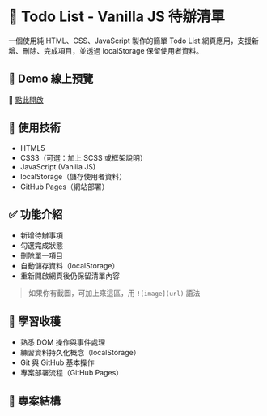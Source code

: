 # 📝 Todo List - Vanilla JS 待辦清單

一個使用純 HTML、CSS、JavaScript 製作的簡單 Todo List 網頁應用，支援新增、刪除、完成項目，並透過 localStorage 保留使用者資料。

## 📌 Demo 線上預覽

🔗 [點此開啟](https://你的帳號.github.io/你的repo名稱/)

## 🧰 使用技術

- HTML5
- CSS3（可選：加上 SCSS 或框架說明）
- JavaScript (Vanilla JS)
- localStorage（儲存使用者資料）
- GitHub Pages（網站部署）

## ✅ 功能介紹

- 新增待辦事項
- 勾選完成狀態
- 刪除單一項目
- 自動儲存資料（localStorage）
- 重新開啟網頁後仍保留清單內容

> 如果你有截圖，可加上來這區，用 `![image](url)` 語法

## 🧠 學習收穫

- 熟悉 DOM 操作與事件處理
- 練習資料持久化概念（localStorage）
- Git 與 GitHub 基本操作
- 專案部署流程（GitHub Pages）

## 📁 專案結構
